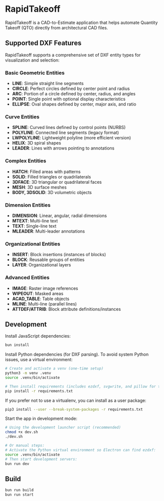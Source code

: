 # RapidTakeoff

RapidTakeoff is a CAD-to-Estimate application that helps automate Quantity Takeoff (QTO) directly from architectural CAD files.

## Supported DXF Features

RapidTakeoff supports a comprehensive set of DXF entity types for visualization and selection:

### Basic Geometric Entities
- **LINE**: Simple straight line segments
- **CIRCLE**: Perfect circles defined by center point and radius
- **ARC**: Portion of a circle defined by center, radius, and angles
- **POINT**: Single point with optional display characteristics
- **ELLIPSE**: Oval shapes defined by center, major axis, and ratio

### Curve Entities
- **SPLINE**: Curved lines defined by control points (NURBS)
- **POLYLINE**: Connected line segments (legacy format)
- **LWPOLYLINE**: Lightweight polyline (more efficient version)
- **HELIX**: 3D spiral shapes
- **LEADER**: Lines with arrows pointing to annotations

### Complex Entities
- **HATCH**: Filled areas with patterns
- **SOLID**: Filled triangles or quadrilaterals
- **3DFACE**: 3D triangular or quadrilateral faces
- **MESH**: 3D surface meshes
- **BODY, 3DSOLID**: 3D volumetric objects

### Dimension Entities
- **DIMENSION**: Linear, angular, radial dimensions
- **MTEXT**: Multi-line text
- **TEXT**: Single-line text
- **MLEADER**: Multi-leader annotations

### Organizational Entities
- **INSERT**: Block insertions (instances of blocks)
- **BLOCK**: Reusable groups of entities
- **LAYER**: Organizational layers

### Advanced Entities
- **IMAGE**: Raster image references
- **WIPEOUT**: Masked areas
- **ACAD_TABLE**: Table objects
- **MLINE**: Multi-line (parallel lines)
- **ATTDEF/ATTRIB**: Block attribute definitions/instances

## Development

Install JavaScript dependencies:

```bash
bun install
```

Install Python dependencies (for DXF parsing). To avoid system Python issues, use a virtual environment:

```bash
# Create and activate a venv (one-time setup)
python3 -m venv .venv
source .venv/bin/activate

# Then install requirements (includes ezdxf, svgwrite, and pillow for the drawing add-on)
pip install -r requirements.txt
```

If you prefer not to use a virtualenv, you can install as a user package:

```bash
pip3 install --user --break-system-packages -r requirements.txt
```

Start the app in development mode:

```bash
# Using the development launcher script (recommended)
chmod +x dev.sh
./dev.sh

# Or manual steps:
# Activate the Python virtual environment so Electron can find ezdxf:
source .venv/bin/activate
# Then start development servers:
bun run dev
```

## Build

```bash
bun run build
bun run start
```